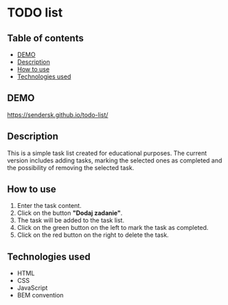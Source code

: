 # TODO list

## Table of contents

- [DEMO](#demo)
- [Description](#description)
- [How to use](#how-to-use) 
- [Technologies used](#technologies-used)

## DEMO

https://sendersk.github.io/todo-list/

## Description

This is a simple task list created for educational purposes. The current version includes adding tasks, marking the selected ones as completed and the possibility of removing the selected task.

## How to use

1. Enter the task content.
2. Click on the button **"Dodaj zadanie"**.
3. The task will be added to the task list.
4. Click on the green button on the left to mark the task as completed.
5. Click on the red button on the right to delete the task. 

## Technologies used 

- HTML
- CSS
- JavaScript
- BEM convention
